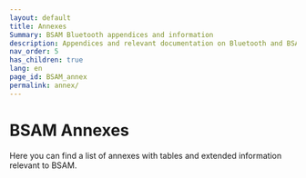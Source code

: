 ```yaml
---
layout: default
title: Annexes
Summary: BSAM Bluetooth appendices and information
description: Appendices and relevant documentation on Bluetooth and BSAM methodology.
nav_order: 5
has_children: true
lang: en
page_id: BSAM_annex
permalink: annex/
---
```

# BSAM Annexes
Here you can find a list of annexes with tables and extended information relevant to BSAM.